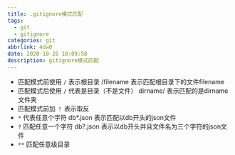 ```yaml
---
title: .gitignore模式匹配
tags: 
  - git 
  - gitignore
categories: git
abbrlink: 4da0
date: 2020-10-26 10:09:58
description: gitignore模式匹配
---
```

* 匹配模式前使用 `/` 表示根目录
		/filename 表示匹配根目录下的文件filename
* 匹配模式后使用 `/` 代表是目录（不是文件）
		dirname/ 表示匹配的是dirname文件夹
* 匹配模式前加 `！` 表示取反
* `*` 代表任意个字符
		db*.json 表示匹配以db开头的json文件
* `?` 匹配任意一个字符
		db?.json 表示以db开头并且文件名为三个字符的json文件
*  `**` 匹配任意级目录
